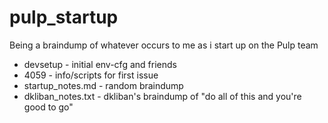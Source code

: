 # pulp_startup
Being a braindump of whatever occurs to me as i start up on the Pulp team

* devsetup - initial env-cfg and friends
* 4059 - info/scripts for first issue
* startup_notes.md - random braindump
* dkliban_notes.txt - dkliban's braindump of "do all of this and you're good to go"
